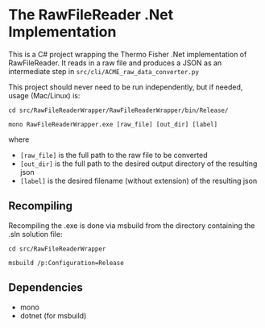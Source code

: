 # The RawFileReader .Net Implementation

This is a C# project wrapping the Thermo Fisher .Net implementation of RawFileReader.
It reads in a raw file and produces a JSON as an intermediate step in `src/cli/ACME_raw_data_converter.py`

This project should never need to be run independently, but if needed, usage (Mac/Linux) is:

`cd src/RawFileReaderWrapper/RawFileReaderWrapper/bin/Release/`

`mono RawFileReaderWrapper.exe [raw_file] [out_dir] [label]`

where

- `[raw_file]` is the full path to the raw file to be converted
- `[out_dir]` is the full path to the desired output directory of the resulting json
- `[label]` is the desired filename (without extension) of the resulting json

## Recompiling

Recompiling the .exe is done via msbuild from the directory containing the .sln solution file:

`cd src/RawFileReaderWrapper`

`msbuild /p:Configuration=Release`

## Dependencies

- mono
- dotnet (for msbuild)
